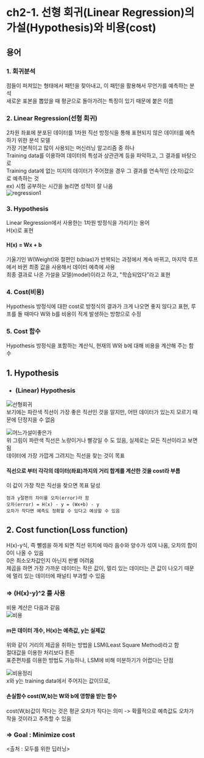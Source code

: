 # ch2-1. 선형 회귀(Linear Regression)의 가설(Hypothesis)와 비용(cost)  

## 용어  
### 1. 회귀분석  
점들이 퍼져있는 형태에서 패턴을 찾아내고, 이 패턴을 활용해서 무언가를 예측하는 분석  
새로운 표본을 뽑았을 때 평균으로 돌아가려는 특징이 있기 때문에 붙은 이름  
### 2. Linear Regression(선형 회귀)    
2차원 좌표에 분포된 데이터를 1차원 직선 방정식을 통해 표현되지 않은 데이터를 예측하기 위한 분석 모델  
가장 기본적이고 많이 사용되는 머신러닝 알고리즘 중 하나  
Training data를 이용하여 데이터의 특성과 상관관계 등을 파악하고, 그 결과를 바탕으로  
Training data에 없는 미지의 데이터가 주어졌을 경우 그 결과를 연속적인 (숫자)값으로 예측하는 것  
ex) 시험 공부하는 시간을 늘리면 성적이 잘 나옴  
![regression1](https://user-images.githubusercontent.com/31130917/107740649-faf26b80-6d4e-11eb-8e46-78953e432a91.PNG)  
### 3. Hypothesis  
Linear Regression에서 사용한는 1차원 방정식을 가리키는 용어  
H(x)로 표현  
#### H(x) = Wx + b  
기울기인 W(Weight)와 절편인 b(bias)가 반복되는 과정에서 계속 바뀌고, 마지막 루프에서 바뀐 최종 값을 사용해서 데이터 예측에 사용  
최종 결과로 나온 가설을 모델(model)이라고 하고, "학습되었다"라고 표현  
### 4. Cost(비용)  
Hypothesis 방정식에 대한 cost로 방정식의 결과가 크게 나오면 좋지 않다고 표현, 루프를 돌 때마다 W와 b를 비용이 적게 발생하는 방향으로 수정  
### 5. Cost 함수  
Hypothesis 방정식을 포함하는 계산식, 현재의 W와 b에 대해 비용을 계산해 주는 함수  

## 1. Hypothesis  
* ### (Linear) Hypothesis  
![선형회귀](https://user-images.githubusercontent.com/31130917/107740645-f9c13e80-6d4e-11eb-94d6-23b54f76c555.PNG)  
보기에는 파란색 직선이 가장 좋은 직선인 것을 알지만, 어떤 데이터가 있는지 모르기 때문에 단정지을 수 없음  
  
![어느가설이좋은가](https://user-images.githubusercontent.com/31130917/107740932-88ce5680-6d4f-11eb-87ee-e1f72643d40c.PNG)  
위 그림이 파란색 직선은 노랑이거나 빨강일 수 도 있음, 실제로는 모든 직선이라고 보면 됨  
데이터에 가장 가깝게 그려지는 직선을 찾는 것이 목표
#### 직선으로 부터 각각의 데이터(좌표)까지의 거리 합계를 계산한 것을 cost라 부름
이 값이 가장 작은 직선을 찾으면 목표 달성  

    점과 y절편의 차이를 오차(error)라 함  
    오차(error) = H(x) - y = (Wx+b) - y  
    오차가 작다면 예측도 정확할 수 있다고 예상할 수 있음  
  
## 2. Cost function(Loss function)  
H(x)-y식, 즉 뺄셈을 하게 되면 직선 위치에 따라 음수와 양수가 섞여 나옴, 오차의 합이 0이 나올 수 있음  
0은 최소오차값인지 아닌지 판별 어려움    
제곱을 하면 가장 가까운 데이터는 작은 값이, 멀리 있는 데이터는 큰 값이 나오기 때문에 멀리 있는 데이터에 패널티 부과할 수 있음  
### => (H(x)-y)^2 를 사용  
  
비용 계산은 다음과 같음  
![비용](https://user-images.githubusercontent.com/31130917/107741332-4d805780-6d50-11eb-8f29-d7e6213617b8.PNG)  
#### m은 데이터 개수, H(x)는 예측값, y는 실제값  
  
위와 같이 거리의 제곱을 취하는 방법을 LSM(Least Square Method)라고 함  
절대값을 이용한 처리보다 튼튼  
표준편차를 이용한 방법도 가능하나, LSM에 비해 미분하기가 어렵다는 단점  
  
![비용정리](https://user-images.githubusercontent.com/31130917/107741538-b7006600-6d50-11eb-9131-7ed853a43450.PNG)  
x와 y는 training data에서 주어지는 값이므로,  
#### 손실함수 cost(W,b)는 W와 b에 영향을 받는 함수  
cost(W,b)값이 작다는 것은 평균 오차가 작다는 의미 -> 확률적으로 예측값도 오차가 작을 것이라고 추측할 수 있음  
### => Goal : Minimize cost  
<출처 : 모두를 위한 딥러닝>
